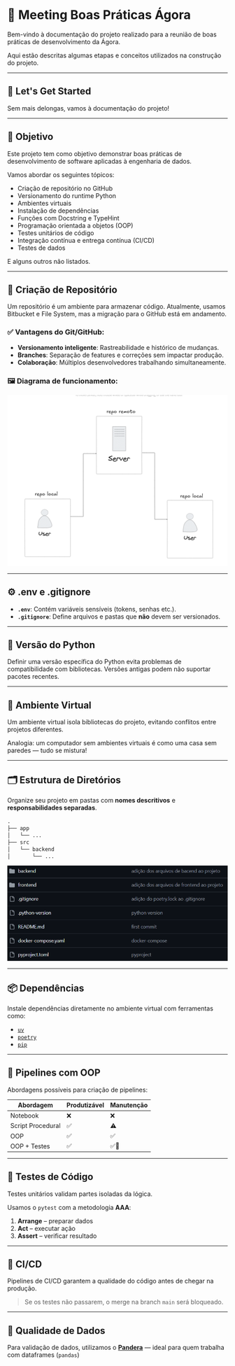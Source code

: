 # 📘 Meeting Boas Práticas Ágora

Bem-vindo à documentação do projeto realizado para a reunião de boas práticas de desenvolvimento da Ágora.

Aqui estão descritas algumas etapas e conceitos utilizados na construção do projeto.

---

## 🚀 Let's Get Started

Sem mais delongas, vamos à documentação do projeto!

---

## 🎯 Objetivo

Este projeto tem como objetivo demonstrar boas práticas de desenvolvimento de software aplicadas à engenharia de dados.

Vamos abordar os seguintes tópicos:

- Criação de repositório no GitHub
- Versionamento do runtime Python
- Ambientes virtuais
- Instalação de dependências
- Funções com Docstring e TypeHint
- Programação orientada a objetos (OOP)
- Testes unitários de código
- Integração contínua e entrega contínua (CI/CD)
- Testes de dados

E alguns outros não listados.

---

## 📁 Criação de Repositório

Um repositório é um ambiente para armazenar código. Atualmente, usamos Bitbucket e File System, mas a migração para o GitHub está em andamento.

### ✅ Vantagens do Git/GitHub:

- **Versionamento inteligente**: Rastreabilidade e histórico de mudanças.
- **Branches**: Separação de features e correções sem impactar produção.
- **Colaboração**: Múltiplos desenvolvedores trabalhando simultaneamente.

### 🖼️ Diagrama de funcionamento:

![GitHub Simple Arch](imgs/github_simple_arch.png)

---

## ⚙️ .env e .gitignore

- **`.env`**: Contém variáveis sensíveis (tokens, senhas etc.).
- **`.gitignore`**: Define arquivos e pastas que **não** devem ser versionados.

---

## 🐍 Versão do Python

Definir uma versão específica do Python evita problemas de compatibilidade com bibliotecas. Versões antigas podem não suportar pacotes recentes.

---

## 🧪 Ambiente Virtual

Um ambiente virtual isola bibliotecas do projeto, evitando conflitos entre projetos diferentes.

Analogia: um computador sem ambientes virtuais é como uma casa sem paredes — tudo se mistura!

---

## 🗂️ Estrutura de Diretórios

Organize seu projeto em pastas com **nomes descritivos** e **responsabilidades separadas**.

```text
.
├── app
│   └── ...
├── src
│   └── backend
│       └── ...
```

![Dir Structure](imgs/dir_strucuture.png)

---

## 📦 Dependências

Instale dependências diretamente no ambiente virtual com ferramentas como:

- [`uv`](https://github.com/astral-sh/uv)
- [`poetry`](https://python-poetry.org/)
- [`pip`](https://pip.pypa.io)

---

## 🧰 Pipelines com OOP

Abordagens possíveis para criação de pipelines:

| Abordagem                | Produtizável | Manutenção |
|-------------------------|--------------|------------|
| Notebook                | ❌           | ❌         |
| Script Procedural       | ✅           | ⚠️         |
| OOP                     | ✅           | ✅         |
| OOP + Testes            | ✅           | ✅💚        |

---

## 🧪 Testes de Código

Testes unitários validam partes isoladas da lógica.

Usamos o `pytest` com a metodologia **AAA**:

1. **Arrange** – preparar dados
2. **Act** – executar ação
3. **Assert** – verificar resultado

---

## 🔁 CI/CD

Pipelines de CI/CD garantem a qualidade do código antes de chegar na produção.

> Se os testes não passarem, o merge na branch `main` será bloqueado.

---

## 🧹 Qualidade de Dados

Para validação de dados, utilizamos o **[Pandera](https://pandera.readthedocs.io/)** — ideal para quem trabalha com dataframes (`pandas`)
